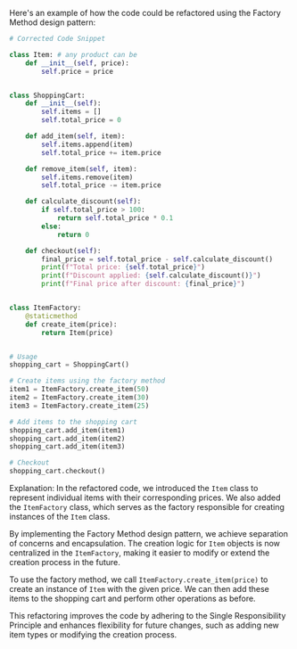 Here's an example of how the code could be refactored using the Factory Method design pattern:

```python
# Corrected Code Snippet

class Item: # any product can be
    def __init__(self, price):
        self.price = price


class ShoppingCart:
    def __init__(self):
        self.items = []
        self.total_price = 0

    def add_item(self, item):
        self.items.append(item)
        self.total_price += item.price

    def remove_item(self, item):
        self.items.remove(item)
        self.total_price -= item.price

    def calculate_discount(self):
        if self.total_price > 100:
            return self.total_price * 0.1
        else:
            return 0

    def checkout(self):
        final_price = self.total_price - self.calculate_discount()
        print(f"Total price: {self.total_price}")
        print(f"Discount applied: {self.calculate_discount()}")
        print(f"Final price after discount: {final_price}")


class ItemFactory:
    @staticmethod
    def create_item(price):
        return Item(price)


# Usage
shopping_cart = ShoppingCart()

# Create items using the factory method
item1 = ItemFactory.create_item(50)
item2 = ItemFactory.create_item(30)
item3 = ItemFactory.create_item(25)

# Add items to the shopping cart
shopping_cart.add_item(item1)
shopping_cart.add_item(item2)
shopping_cart.add_item(item3)

# Checkout
shopping_cart.checkout()
```

Explanation:
In the refactored code, we introduced the `Item` class to represent individual items with their corresponding prices. We also added the `ItemFactory` class, which serves as the factory responsible for creating instances of the `Item` class.

By implementing the Factory Method design pattern, we achieve separation of concerns and encapsulation. The creation logic for `Item` objects is now centralized in the `ItemFactory`, making it easier to modify or extend the creation process in the future.

To use the factory method, we call `ItemFactory.create_item(price)` to create an instance of `Item` with the given price. We can then add these items to the shopping cart and perform other operations as before.

This refactoring improves the code by adhering to the Single Responsibility Principle and enhances flexibility for future changes, such as adding new item types or modifying the creation process.

